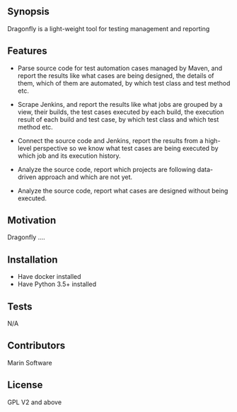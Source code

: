 ## Synopsis

Dragonfly is a light-weight tool for testing management and reporting

## Features
 - Parse source code for test automation cases managed by Maven, and report the results like what cases are being designed,
   the details of them, which of them are automated, by which test class and test method etc.

 - Scrape Jenkins, and report the results like what jobs are grouped by a view, their builds, the test cases executed by each build,
   the execution result of each build and test case, by which test class and which test method etc.

 - Connect the source code and Jenkins, report the results from a high-level perspective so we know what test cases are being executed by which job and its
   execution history.

 - Analyze the source code, report which projects are following data-driven approach and which are not yet.

 - Analyze the source code, report what cases are designed without being executed.


## Motivation

Dragonfly ....

## Installation

 - Have docker installed
 - Have Python 3.5+ installed

## Tests

N/A

## Contributors

Marin Software

## License

GPL V2 and above

